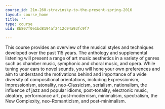 ```yaml
---
course_id: 21m-260-stravinsky-to-the-present-spring-2016
layout: course_home
title: ''
type: course
uid: 8b807f0e1bd8194af2412c94a93fc9f7

---
```

This course provides an overview of the musical styles and techniques developed over the past 115 years. The anthology and supplemental listening will present a range of art music aesthetics in a variety of genres such as chamber music, symphonic and choral music, and opera. While tuning your ears to novel sounds, you will hone your own preferences and aim to understand the motivations behind and importance of a wide diversity of compositional orientations, including Expressionism, Impressionism, atonality, neo-Classicism, serialism, nationalism, the influence of jazz and popular idioms, post-tonality, electronic music, aleatory, performance art, post-modernism, minimalism, spectralism, the New Complexity, neo-Romanticism, and post-minimalism.

